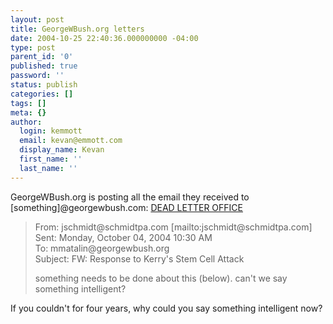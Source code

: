 ```yaml
---
layout: post
title: GeorgeWBush.org letters
date: 2004-10-25 22:40:36.000000000 -04:00
type: post
parent_id: '0'
published: true
password: ''
status: publish
categories: []
tags: []
meta: {}
author:
  login: kemmott
  email: kevan@emmott.com
  display_name: Kevan
  first_name: ''
  last_name: ''
---
```

<p>GeorgeWBush.org is posting all the email they received to [something]@georgewbush.com: <a href="http://www.georgewbush.org/deadletteroffice/">DEAD LETTER OFFICE</a></p>
<blockquote><p>From: jschmidt@schmidtpa.com [mailto:jschmidt@schmidtpa.com]<br />
Sent: Monday, October 04, 2004 10:30 AM<br />
To: mmatalin@georgewbush.org<br />
Subject: FW: Response to Kerry's Stem Cell Attack</p>
<p>something needs to be done about this (below). can't we say something intelligent?</p></blockquote>
<p>If you couldn't for four years, why could you say something intelligent now?</p>
